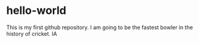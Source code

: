 # hello-world
This is my first github repository.
I am going to be the fastest bowler in the history of cricket. IA
